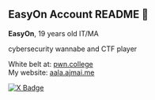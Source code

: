 ## EasyOn Account README 👺

**EasyOn**, 
19 years old
IT/MA

cybersecurity wannabe and CTF player

White belt at: <a href="https://pwn.college">pwn.college</a></br>
My website: <a href="https://aala.ajmai.me">aala.ajmai.me</a>

<div id="badges">
  <a href="https://twitter.com/e4syon">
    <img src="https://img.shields.io/badge/e4syOn-black?style=for-the-badge&logo=X&logoColor=white" alt="X Badge"/>
  </a>
</div>
